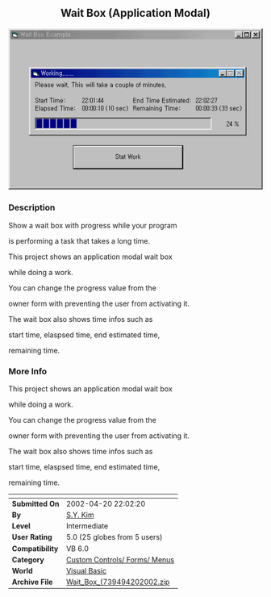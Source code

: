 ﻿<div align="center">

## Wait Box \(Application Modal\)

<img src="PIC200242092579903.gif">
</div>

### Description

Show a wait box with progress while your program

is performing a task that takes a long time.

This project shows an application modal wait box

while doing a work.

You can change the progress value from the

owner form with preventing the user from activating it.

The wait box also shows time infos such as

start time, elaspsed time, end estimated time,

remaining time.
 
### More Info
 
This project shows an application modal wait box

while doing a work.

You can change the progress value from the

owner form with preventing the user from activating it.

The wait box also shows time infos such as

start time, elaspsed time, end estimated time,

remaining time.


<span>             |<span>
---                |---
**Submitted On**   |2002-04-20 22:02:20
**By**             |[S\.Y\. Kim](https://github.com/Planet-Source-Code/PSCIndex/blob/master/ByAuthor/s-y-kim.md)
**Level**          |Intermediate
**User Rating**    |5.0 (25 globes from 5 users)
**Compatibility**  |VB 6\.0
**Category**       |[Custom Controls/ Forms/  Menus](https://github.com/Planet-Source-Code/PSCIndex/blob/master/ByCategory/custom-controls-forms-menus__1-4.md)
**World**          |[Visual Basic](https://github.com/Planet-Source-Code/PSCIndex/blob/master/ByWorld/visual-basic.md)
**Archive File**   |[Wait\_Box\_\(739494202002\.zip](https://github.com/Planet-Source-Code/s-y-kim-wait-box-application-modal__1-33975/archive/master.zip)








